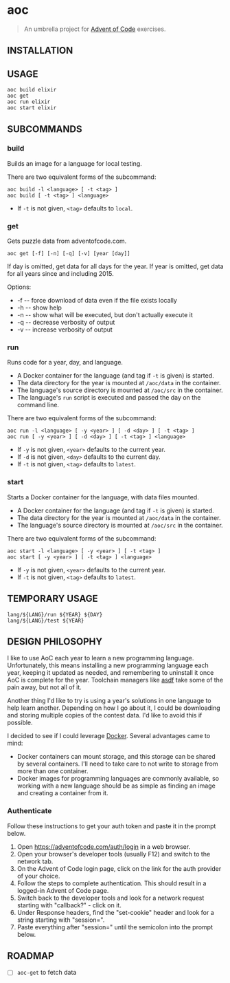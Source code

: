 # aoc

> An umbrella project for [Advent of Code](https://adventofcode.com) exercises.

## INSTALLATION

## USAGE

    aoc build elixir
    aoc get
    aoc run elixir
    aoc start elixir

## SUBCOMMANDS

### build

Builds an image for a language for local testing.

There are two equivalent forms of the subcommand:

```shell
aoc build -l <language> [ -t <tag> ]
aoc build [ -t <tag> ] <language>
```

- If `-t` is not given, `<tag>` defaults to `local`.

### get

Gets puzzle data from adventofcode.com.

```shell
aoc get [-f] [-n] [-q] [-v] [year [day]]
```

If day is omitted, get data for all days for the year.
If year is omitted, get data for all years since and including 2015.

Options:
* -f -- force download of data even if the file exists locally
* -h -- show help
* -n -- show what will be executed, but don't actually execute it
* -q -- decrease verbosity of output
* -v -- increase verbosity of output

### run

Runs code for a year, day, and language.

- A Docker container for the language (and tag if `-t` is given) is started.
- The data directory for the year is mounted at `/aoc/data` in the container.
- The language's source directory is mounted at `/aoc/src` in the container.
- The language's `run` script is executed and passed the day on the command line.

There are two equivalent forms of the subcommand:

```shell
aoc run -l <language> [ -y <year> ] [ -d <day> ] [ -t <tag> ]
aoc run [ -y <year> ] [ -d <day> ] [ -t <tag> ] <language>
```

- If `-y` is not given, `<year>` defaults to the current year.
- If `-d` is not given, `<day>` defaults to the current day.
- If `-t` is not given, `<tag>` defaults to `latest`.

### start

Starts a Docker container for the language, with data files mounted.

- A Docker container for the language (and tag if `-t` is given) is started.
- The data directory for the year is mounted at `/aoc/data` in the container.
- The language's source directory is mounted at `/aoc/src` in the container.

There are two equivalent forms of the subcommand:

```shell
aoc start -l <language> [ -y <year> ] [ -t <tag> ]
aoc start [ -y <year> ] [ -t <tag> ] <language>
```

- If `-y` is not given, `<year>` defaults to the current year.
- If `-t` is not given, `<tag>` defaults to `latest`.

## TEMPORARY USAGE

    lang/${LANG}/run ${YEAR} ${DAY}
    lang/${LANG}/test ${YEAR}

## DESIGN PHILOSOPHY

I like to use AoC each year to learn a new programming language. Unfortunately, this means installing
a new programming language each year, keeping it updated as needed, and remembering to uninstall it
once AoC is complete for the year. Toolchain managers like [asdf](https://asdf-vm.com) take some of
the pain away, but not all of it.

Another thing I'd like to try is using a year's solutions in one language to help learn another.
Depending on how I go about it, I could be downloading and storing multiple copies of the contest
data. I'd like to avoid this if possible.

I decided to see if I could leverage [Docker](https://www.docker.com). Several advantages came to mind:

* Docker containers can mount storage, and this storage can be shared by several containers. I'll need
  to take care to not write to storage from more than one container.
* Docker images for programming languages are commonly available, so working with a new language should
  be as simple as finding an image and creating a container from it.

### Authenticate

Follow these instructions to get your auth token and paste it in the prompt below.

  1) Open <https://adventofcode.com/auth/login> in a web browser.
  2) Open your browser's developer tools (usually F12) and switch to the network tab.
  3) On the Advent of Code login page, click on the link for the auth provider of your choice.
  4) Follow the steps to complete authentication. This should result in a logged-in Advent of Code page.
  5) Switch back to the developer tools and look for a network request starting with "callback?" - click on it.
  6) Under Response headers, find the "set-cookie" header and look for a string starting with "session=".
  7) Paste everything after "session=" until the semicolon into the prompt below.

## ROADMAP

* [ ] `aoc-get` to fetch data
